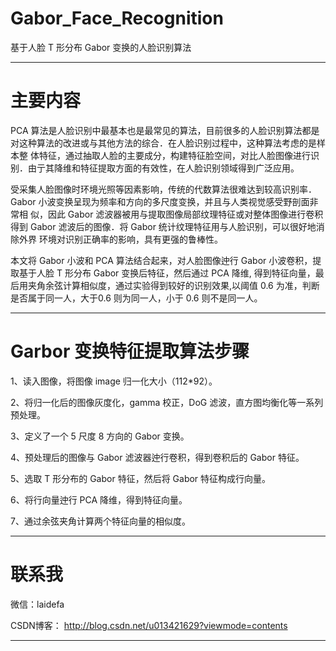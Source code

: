 # Gabor_Face_Recognition
基于人脸 T 形分布 Gabor 变换的人脸识别算法

----------------------------------------------------------------------------------------------------------------------------------------
# 主要内容

   PCA 算法是人脸识别中最基本也是最常见的算法，目前很多的人脸识别算法都是对这种算法的改进或与其他方法的综合．在人脸识别过程中，这种算法考虑的是样本整
体特征，通过抽取人脸的主要成分，构建特征脸空间，对比人脸图像进行识别．由亍其降维和特征提取方面的有效性，在人脸识别领域得到广泛应用。

  受采集人脸图像时环境光照等因素影响，传统的代数算法很难达到较高识别率．Gabor 小波变换呈现为频率和方向的多尺度变换，并且与人类视觉感受野剖面非常相
似，因此 Gabor 滤波器被用与提取图像局部纹理特征或对整体图像进行卷积得到 Gabor 滤波后的图像．将 Gabor 统计纹理特征用与人脸识别，可以很好地消除外界
环境对识别正确率的影响，具有更强的鲁棒性。

  本文将 Gabor 小波和 PCA 算法结合起来，对人脸图像迚行 Gabor 小波卷积，提取基于人脸 T 形分布 Gabor 变换后特征，然后通过 PCA 降维, 得到特征向量，最
后用夹角余弦计算相似度，通过实验得到较好的识别效果,以阈值 0.6 为准，判断是否属于同一人，大于0.6 则为同一人，小于 0.6 则不是同一人。


------------------------------------------------------------------------------------------------------------------------------------------
# Garbor 变换特征提取算法步骤

1、读入图像，将图像 image 归一化大小（112*92）。

2、将归一化后的图像灰度化，gamma 校正，DoG 滤波，直方图均衡化等一系列预处理。

3、定义了一个 5 尺度 8 方向的 Gabor 变换。

4、预处理后的图像与 Gabor 滤波器迚行卷积，得到卷积后的 Gabor 特征。

5、选取 T 形分布的 Gabor 特征，然后将 Gabor 特征构成行向量。

6、将行向量迚行 PCA 降维，得到特征向量。

7、通过余弦夹角计算两个特征向量的相似度。

----------------------------------------------------------------------------------------------------------------------------------------
# 联系我

微信：laidefa

CSDN博客： http://blog.csdn.net/u013421629?viewmode=contents

---------------------------------------------------------------------------------------------------------------------------------------

